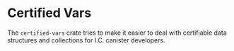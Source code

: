 # Certified Vars

The `certified-vars` crate tries to make it easier to deal with certifiable data structures
and collections for I.C. canister developers.
